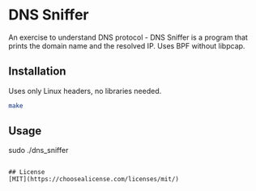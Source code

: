 # DNS Sniffer

An exercise to understand DNS protocol - DNS Sniffer is a program that prints the domain name and the resolved IP.
Uses BPF without libpcap.

## Installation

Uses only Linux headers, no libraries needed.

```bash
make
```

## Usage

sudo ./dns_sniffer
```

## License
[MIT](https://choosealicense.com/licenses/mit/)
